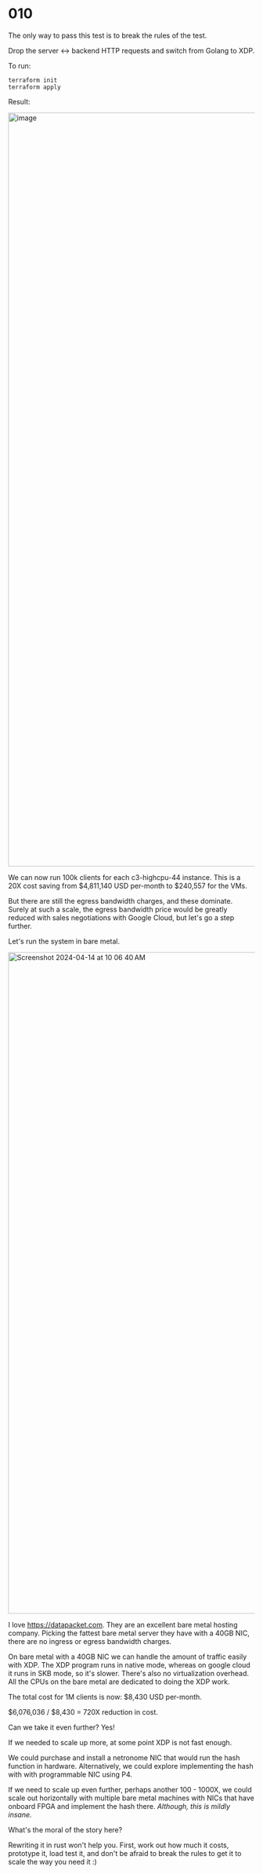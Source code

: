 # 010

The only way to pass this test is to break the rules of the test.

Drop the server <-> backend HTTP requests and switch from Golang to XDP.

To run:

```console
terraform init
terraform apply
```

Result:

<img width="1536" alt="image" src="https://github.com/mas-bandwidth/udp/assets/696656/5b491871-d1d7-4b10-9aca-12328b49b1f2">

We can now run 100k clients for each c3-highcpu-44 instance. This is a 20X cost saving from $4,811,140 USD per-month to $240,557 for the VMs.

But there are still the egress bandwidth charges, and these dominate. Surely at such a scale, the egress bandwidth price would be greatly reduced with sales negotiations with Google Cloud, but let's go a step further.

Let's run the system in bare metal.

<img width="1348" alt="Screenshot 2024-04-14 at 10 06 40 AM" src="https://github.com/mas-bandwidth/udp/assets/696656/23e29eee-645c-4e61-bf7e-c4471d33f4f4">

I love https://datapacket.com. They are an excellent bare metal hosting company. Picking the fattest bare metal server they have with a 40GB NIC, there are no ingress or egress bandwidth charges.

On bare metal with a 40GB NIC we can handle the amount of traffic easily with XDP. The XDP program runs in native mode, whereas on google cloud it runs in SKB mode, so it's slower. There's also no virtualization overhead. All the CPUs on the bare metal are dedicated to doing the XDP work.

The total cost for 1M clients is now: $8,430 USD per-month.

$6,076,036 / $8,430 = 720X reduction in cost.

Can we take it even further? Yes!

If we needed to scale up more, at some point XDP is not fast enough. 

We could purchase and install a netronome NIC that would run the hash function in hardware. Alternatively, we could explore implementing the hash with with programmable NIC using P4.

If we need to scale up even further, perhaps another 100 - 1000X, we could scale out horizontally with multiple bare metal machines with NICs that have onboard FPGA and implement the hash there. _Although, this is mildly insane._

What's the moral of the story here?

Rewriting it in rust won't help you. First, work out how much it costs, prototype it, load test it, and don't be afraid to break the rules to get it to scale the way you need it :)
